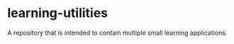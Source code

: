 # learning-utilities
A repository that is intended to contain multiple small learning applications.
